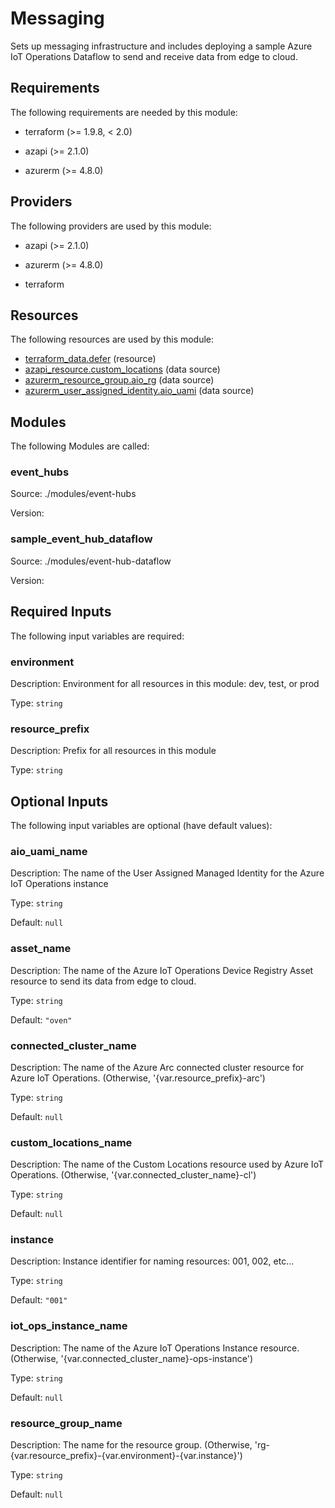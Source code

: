 <!-- BEGIN_TF_DOCS -->
# Messaging

Sets up messaging infrastructure and includes deploying a sample
Azure IoT Operations Dataflow to send and receive data from edge to cloud.

## Requirements

The following requirements are needed by this module:

- terraform (>= 1.9.8, < 2.0)

- azapi (>= 2.1.0)

- azurerm (>= 4.8.0)

## Providers

The following providers are used by this module:

- azapi (>= 2.1.0)

- azurerm (>= 4.8.0)

- terraform

## Resources

The following resources are used by this module:

- [terraform_data.defer](https://registry.terraform.io/providers/hashicorp/terraform/latest/docs/resources/data) (resource)
- [azapi_resource.custom_locations](https://registry.terraform.io/providers/Azure/azapi/latest/docs/data-sources/resource) (data source)
- [azurerm_resource_group.aio_rg](https://registry.terraform.io/providers/hashicorp/azurerm/latest/docs/data-sources/resource_group) (data source)
- [azurerm_user_assigned_identity.aio_uami](https://registry.terraform.io/providers/hashicorp/azurerm/latest/docs/data-sources/user_assigned_identity) (data source)

## Modules

The following Modules are called:

### event\_hubs

Source: ./modules/event-hubs

Version:

### sample\_event\_hub\_dataflow

Source: ./modules/event-hub-dataflow

Version:

## Required Inputs

The following input variables are required:

### environment

Description: Environment for all resources in this module: dev, test, or prod

Type: `string`

### resource\_prefix

Description: Prefix for all resources in this module

Type: `string`

## Optional Inputs

The following input variables are optional (have default values):

### aio\_uami\_name

Description: The name of the User Assigned Managed Identity for the Azure IoT Operations instance

Type: `string`

Default: `null`

### asset\_name

Description: The name of the Azure IoT Operations Device Registry Asset resource to send its data from edge to cloud.

Type: `string`

Default: `"oven"`

### connected\_cluster\_name

Description: The name of the Azure Arc connected cluster resource for Azure IoT Operations. (Otherwise, '{var.resource\_prefix}-arc')

Type: `string`

Default: `null`

### custom\_locations\_name

Description: The name of the Custom Locations resource used by Azure IoT Operations. (Otherwise, '{var.connected\_cluster\_name}-cl')

Type: `string`

Default: `null`

### instance

Description: Instance identifier for naming resources: 001, 002, etc...

Type: `string`

Default: `"001"`

### iot\_ops\_instance\_name

Description: The name of the Azure IoT Operations Instance resource. (Otherwise, '{var.connected\_cluster\_name}-ops-instance')

Type: `string`

Default: `null`

### resource\_group\_name

Description: The name for the resource group. (Otherwise, 'rg-{var.resource\_prefix}-{var.environment}-{var.instance}')

Type: `string`

Default: `null`
<!-- END_TF_DOCS -->
